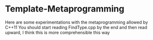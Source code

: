 # Template-Metaprogramming
Here are some experimentations with the metaprogramming allowed by C++11
You should start reading FindType.cpp by the end and then read upward, I think this is more comprehensible this way
